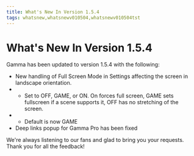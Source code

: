```yaml
---
title: What's New In Version 1.5.4
tags: whatsnew,whatsnewv010504,whatsnewv010504tst
---
```


# What's New In Version 1.5.4

Gamma has been updated to version 1.5.4 with the following:
 - New handling of Full Screen Mode in Settings affecting the screen in landscape orientation.
 - - Set to OFF, GAME, or ON. On forces full screen, GAME sets fullscreen if a scene supports it, OFF has no stretching of the screen.
 - - Default is now GAME
 - Deep links popup for Gamma Pro has been fixed


We're always listening to our fans and glad to bring you your requests. Thank you for all the feedback!

